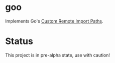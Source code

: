 # goo

Implements Go's [Custom Remote Import Paths](https://golang.org/cmd/go/#hdr-Remote_import_paths).

# Status

This project is in pre-alpha state, use with caution!
